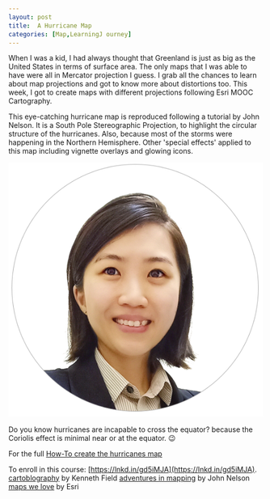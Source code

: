 ```yaml
---
layout: post
title:  A Hurricane Map
categories: [Map,LearningJ ourney]
---
```

When I was a kid, I had always thought that Greenland is just as big as the United States in terms of surface area. The only maps that I was able to have were all in Mercator projection I guess. I grab all the chances to learn about map projections and got to know more about distortions too. This week, I got to create maps with different projections following Esri MOOC Cartography.

This eye-catching hurricane map is reproduced following a tutorial by John Nelson. It is a South Pole Stereographic Projection, to highlight the circular structure of the hurricanes. Also, because most of the storms were happening in the Northern Hemisphere. Other 'special effects' applied to this map including vignette overlays and glowing icons.

![Hurricane Map in South Pole Stereographic Projection](./images/wys_avatar.PNG)

Do you know hurricanes are incapable to cross the equator?
because the Coriolis effect is minimal near or at the equator. 😉

For the full [How-To create the hurricanes map](https://nation.maps.arcgis.com/apps/Cascade/index.html?appid=3e04cf33cd9747f2b553e14b92a188b9)

To enroll in this course: [https://lnkd.in/gd5iMJA](https://lnkd.in/gd5iMJA).
[cartoblography](https://cartoblography.com/) by Kenneth Field
[adventures in mapping](https://adventuresinmapping.com/) by John Nelson
[maps we love](https://www.esri.com/en-us/maps-we-love/overview) by Esri
